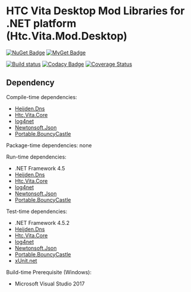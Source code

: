 # HTC Vita Desktop Mod Libraries for .NET platform (Htc.Vita.Mod.Desktop)

[![NuGet Badge](https://buildstats.info/nuget/Htc.Vita.Mod.Desktop)](https://www.nuget.org/packages/Htc.Vita.Mod.Desktop/) [![MyGet Badge](https://buildstats.info/myget/viveportsoftware/Htc.Vita.Mod.Desktop)](https://www.myget.org/feed/viveportsoftware/package/nuget/Htc.Vita.Mod.Desktop)

[![Build status](https://ci.appveyor.com/api/projects/status/iy1wx4sa05ud7dbv/branch/master?svg=true)](https://ci.appveyor.com/project/kenelin/vita-mod-desktop-csharp/branch/master) [![Codacy Badge](https://api.codacy.com/project/badge/Grade/e11785d95f7c4db3afebf17b6bd6de03)](https://www.codacy.com/app/ViveportSoftware/vita_mod_desktop_csharp?utm_source=github.com&amp;utm_medium=referral&amp;utm_content=ViveportSoftware/vita_mod_desktop_csharp&amp;utm_campaign=Badge_Grade) [![Coverage Status](https://coveralls.io/repos/github/ViveportSoftware/vita_mod_desktop_csharp/badge.svg?branch=master)](https://coveralls.io/github/ViveportSoftware/vita_mod_desktop_csharp?branch=master)

## Dependency

Compile-time dependencies:

* [Heijden.Dns](https://www.nuget.org/packages/Heijden.Dns/)
* [Htc.Vita.Core](https://www.nuget.org/packages/Htc.Vita.Core/)
* [log4net](https://www.nuget.org/packages/log4net/)
* [Newtonsoft.Json](https://www.nuget.org/packages/Newtonsoft.Json/)
* [Portable.BouncyCastle](https://www.nuget.org/packages/Portable.BouncyCastle/)

Package-time dependencies: none

Run-time dependencies:

* .NET Framework 4.5
* [Heijden.Dns](https://www.nuget.org/packages/Heijden.Dns/)
* [Htc.Vita.Core](https://www.nuget.org/packages/Htc.Vita.Core/)
* [log4net](https://www.nuget.org/packages/log4net/)
* [Newtonsoft.Json](https://www.nuget.org/packages/Newtonsoft.Json/)
* [Portable.BouncyCastle](https://www.nuget.org/packages/Portable.BouncyCastle/)

Test-time dependencies:

* .NET Framework 4.5.2
* [Heijden.Dns](https://www.nuget.org/packages/Heijden.Dns/)
* [Htc.Vita.Core](https://www.nuget.org/packages/Htc.Vita.Core/)
* [log4net](https://www.nuget.org/packages/log4net/)
* [Newtonsoft.Json](https://www.nuget.org/packages/Newtonsoft.Json/)
* [Portable.BouncyCastle](https://www.nuget.org/packages/Portable.BouncyCastle/)
* [xUnit.net](https://xunit.github.io/)

Build-time Prerequisite (Windows):

* Microsoft Visual Studio 2017
